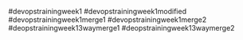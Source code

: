 #devopstrainingweek1
#devopstrainingweek1modified
#devopstrainingweek1merge1
#devopstrainingweek1merge2
#deopstrainingweek13waymerge1
#deopstrainingweek13waymerge2